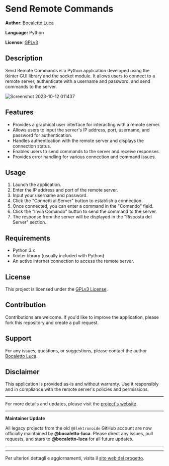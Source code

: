 # Send Remote Commands

**Author**: [Bocaletto Luca](https://bocaletto-luca.github.io)

**Language:** Python

**License**: [GPLv3](https://www.gnu.org/licenses/gpl-3.0.en.html)

## Description

Send Remote Commands is a Python application developed using the tkinter GUI library and the socket module. It allows users to connect to a remote server, authenticate with a username and password, and send commands to the server.

![Screenshot 2023-10-12 011437](https://github.com/elektronoide/Send-Remote-Commands/assets/134635227/29809f48-f7b1-4677-8f6a-7470023d658a)

## Features

- Provides a graphical user interface for interacting with a remote server.
- Allows users to input the server's IP address, port, username, and password for authentication.
- Handles authentication with the remote server and displays the connection status.
- Enables users to send commands to the server and receive responses.
- Provides error handling for various connection and command issues.

## Usage

1. Launch the application.
2. Enter the IP address and port of the remote server.
3. Input your username and password.
4. Click the "Connetti al Server" button to establish a connection.
5. Once connected, you can enter a command in the "Comando" field.
6. Click the "Invia Comando" button to send the command to the server.
7. The response from the server will be displayed in the "Risposta del Server" section.

## Requirements

- Python 3.x
- tkinter library (usually included with Python)
- An active internet connection to access the remote server.

## License

This project is licensed under the [GPLv3 License](https://www.gnu.org/licenses/gpl-3.0.en.html).

## Contribution

Contributions are welcome. If you'd like to improve the application, please fork this repository and create a pull request.

## Support

For any issues, questions, or suggestions, please contact the author [Bocaletto Luca](https://www.elektronoide.it).

## Disclaimer

This application is provided as-is and without warranty. Use it responsibly and in compliance with the remote server's policies and permissions.

---

For more details and updates, please visit the [project's website](https://www.elektronoide.it).

---

**Maintainer Update**

All legacy projects from the old `@Elektronoide` GitHub account are now officially maintained by **@bocaletto-luca**. Please direct any issues, pull requests, and stars to **@bocaletto-luca** for all future updates.

---


---

Per ulteriori dettagli e aggiornamenti, visita il [sito web del progetto](https://www.elektronoide.it).
